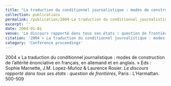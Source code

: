 ```yaml
---
title: "La traduction du conditionnel journalistique : modes de construction de l’altérité énonciative en français, en allemand et en anglais"
collection: publications
permalink: /publication/2004-La traduction du conditionnel journalistique  modes de construction de l’altérité énonciative en français, en allemand et en anglais
excerpt: ''
date: 2004-01-01
venue: 'Le discours rapporté dans tous ses états : question de frontières'
citation: '2004 « La traduction du conditionnel journalistique : modes de construction de l’altérité énonciative en français, en allemand et en anglais. » Eds : Sophie Marnette, J.M. Lopez-Muñoz &amp; Laurence Rosier. <i>Le discours rapporté dans tous ses états : question de frontières</i>, Paris : L’Harmattan. 500-509'
category: 'Conference proceedings'
---
```

2004 « La traduction du conditionnel journalistique : modes de construction de l’altérité énonciative en français, en allemand et en anglais. » Eds : Sophie Marnette, J.M. Lopez-Muñoz & Laurence Rosier. <i>Le discours rapporté dans tous ses états : question de frontières</i>, Paris : L’Harmattan. 500-509